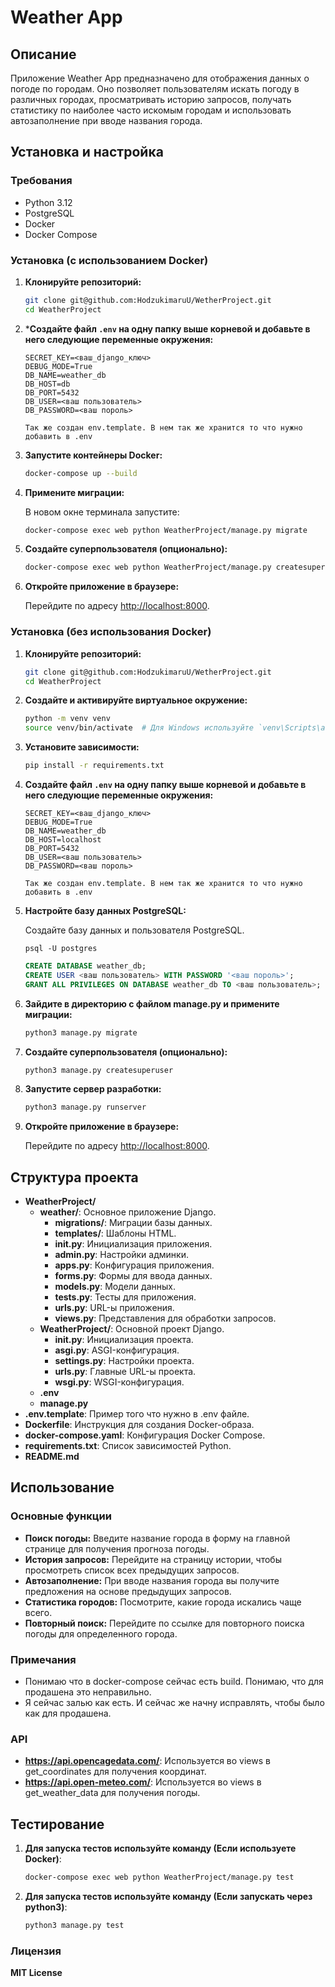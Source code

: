 # Weather App

## Описание

Приложение Weather App предназначено для отображения данных о погоде по городам. Оно позволяет пользователям искать погоду в различных городах, просматривать историю запросов, получать статистику по наиболее часто искомым городам и использовать автозаполнение при вводе названия города.

## Установка и настройка

### Требования

- Python 3.12
- PostgreSQL
- Docker
- Docker Compose

### Установка (с использованием Docker)

1. **Клонируйте репозиторий:**

    ```bash
    git clone git@github.com:HodzukimaruU/WetherProject.git
    cd WeatherProject
    ```

2. ***Создайте файл `.env` на одну папку выше корневой и добавьте в него следующие переменные окружения:**

    ```.env
    SECRET_KEY=<ваш_django_ключ>
    DEBUG_MODE=True
    DB_NAME=weather_db
    DB_HOST=db
    DB_PORT=5432
    DB_USER=<ваш пользователь>
    DB_PASSWORD=<ваш пороль>

    Так же создан env.template. В нем так же хранится то что нужно добавить в .env
    ```

3. **Запустите контейнеры Docker:**

    ```bash
    docker-compose up --build
    ```

4. **Примените миграции:**

    В новом окне терминала запустите:

    ```bash
    docker-compose exec web python WeatherProject/manage.py migrate
    ```

5. **Создайте суперпользователя (опционально):**

    ```bash
    docker-compose exec web python WeatherProject/manage.py createsuperuser
    ```

6. **Откройте приложение в браузере:**

    Перейдите по адресу [http://localhost:8000](http://localhost:8000).

### Установка (без использования Docker)

1. **Клонируйте репозиторий:**

    ```bash
    git clone git@github.com:HodzukimaruU/WetherProject.git
    cd WeatherProject
    ```

2. **Создайте и активируйте виртуальное окружение:**

    ```bash
    python -m venv venv
    source venv/bin/activate  # Для Windows используйте `venv\Scripts\activate`
    ```

3. **Установите зависимости:**

    ```bash
    pip install -r requirements.txt
    ```

4. **Создайте файл `.env` на одну папку выше корневой и добавьте в него следующие переменные окружения:**

    ```.env
    SECRET_KEY=<ваш_django_ключ>
    DEBUG_MODE=True
    DB_NAME=weather_db
    DB_HOST=localhost
    DB_PORT=5432
    DB_USER=<ваш пользователь>
    DB_PASSWORD=<ваш пороль>

    Так же создан env.template. В нем так же хранится то что нужно добавить в .env
    ```

5. **Настройте базу данных PostgreSQL:**

    Создайте базу данных и пользователя PostgreSQL.

    ```Подключение к PostgreSQL как суперпользователь
    psql -U postgres
    ```

    ```sql
    CREATE DATABASE weather_db;
    CREATE USER <ваш пользователь> WITH PASSWORD '<ваш пороль>';
    GRANT ALL PRIVILEGES ON DATABASE weather_db TO <ваш пользователь>;
    ```

6. **Зайдите в директорию с файлом manage.py и примените миграции:**

    ```bash
    python3 manage.py migrate
    ```

7. **Создайте суперпользователя (опционально):**

    ```bash
    python3 manage.py createsuperuser
    ```

8. **Запустите сервер разработки:**

    ```bash
    python3 manage.py runserver
    ```

9. **Откройте приложение в браузере:**

    Перейдите по адресу [http://localhost:8000](http://localhost:8000).

## Структура проекта
- **WeatherProject/**
   - **weather/**: Основное приложение Django.
     - **migrations/**: Миграции базы данных.
     - **templates/**: Шаблоны HTML.
     - **__init__.py**: Инициализация приложения.
     - **admin.py**: Настройки админки.
     - **apps.py**: Конфигурация приложения.
     - **forms.py**: Формы для ввода данных.
     - **models.py**: Модели данных.
     - **tests.py**: Тесты для приложения.
     - **urls.py**: URL-ы приложения.
     - **views.py**: Представления для обработки запросов.
   - **WeatherProject/**: Основной проект Django.
     - **__init__.py**: Инициализация проекта.
     - **asgi.py**: ASGI-конфигурация.
     - **settings.py**: Настройки проекта.
     - **urls.py**: Главные URL-ы проекта.
     - **wsgi.py**: WSGI-конфигурация.
   - **.env**
   - **manage.py**
- **.env.template**: Пример того что нужно в .env файле.
- **Dockerfile**: Инструкция для создания Docker-образа.
- **docker-compose.yaml**: Конфигурация Docker Compose.
- **requirements.txt**: Список зависимостей Python.
- **README.md**

## Использование

### Основные функции

- **Поиск погоды:** Введите название города в форму на главной странице для получения прогноза погоды.
- **История запросов:** Перейдите на страницу истории, чтобы просмотреть список всех предыдущих запросов.
- **Автозаполнение:** При вводе названия города вы получите предложения на основе предыдущих запросов.
- **Статистика городов:** Посмотрите, какие города искались чаще всего.
- **Повторный поиск:** Перейдите по ссылке для повторного поиска погоды для определенного города.

### Примечания
- Понимаю что в docker-compose сейчас есть build. Понимаю, что для продашена это неправильно.
- Я сейчас залью как есть. И сейчас же начну исправлять, чтобы было как для продашена.

### API

- **https://api.opencagedata.com/**: Используется во views в get_coordinates для получения координат.
- **https://api.open-meteo.com/**: Используется во views в get_weather_data для получения погоды.

## Тестирование

1. **Для запуска тестов используйте команду (Если используете Docker)**: 

    ```bash
    docker-compose exec web python WeatherProject/manage.py test
    ```

2. **Для запуска тестов используйте команду (Если запускать через python3)**: 

    ```bash
    python3 manage.py test
    ```

### Лицензия

**MIT License**
